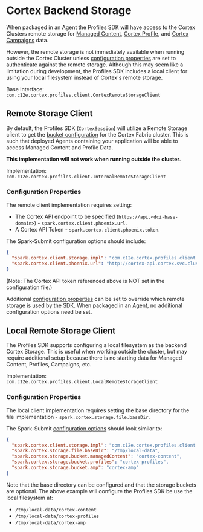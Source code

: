 # Cortex Backend Storage

When packaged in an Agent the Profiles SDK will have access to the Cortex Clusters remote storage
for [Managed Content](https://cognitivescale.github.io/cortex-fabric/docs/manage-data/managed-content),
[Cortex Profile](https://cognitivescale.github.io/cortex-fabric/docs/introduction/intro-fabric-profiles),
and [Cortex Campaigns](https://cognitivescale.github.io/cortex-fabric/docs/introduction/intro-fabric-campaigns) data.

However, the remote storage is not immediately available when running outside the Cortex Cluster
unless [configuration properties](config.md#cortex-backend-storage) are set to authenticate against the remote storage.
Although this may seem like a limitation during development, the Profiles SDK includes a local client for using your 
local filesystem instead of Cortex's remote storage.

Base Interface: `com.c12e.cortex.profiles.client.CortexRemoteStorageClient`

## Remote Storage Client

By default, the Profiles SDK (`CortexSession`) will utilize a Remote Storage client to get
the [bucket configuration](../docs/config.md#cortex-backend-storage) for the Cortex Fabric cluster. This is such that
deployed Agents containing your application will be able to access Managed Content and Profile Data.

**This implementation will not work when running outside the cluster**. <!-- TODO: Show error when using it outside the cluster? -->

Implementation: `com.c12e.cortex.profiles.client.InternalRemoteStorageClient` <!-- TODO: Link to javadoc -->

### Configuration Properties

The remote client implementation requires setting:
* The Cortex API endpoint to be specified (`https://api.<dci-base-domain>`) - `spark.cortex.client.phoenix.url`.
* A Cortex API Token - `spark.cortex.client.phoenix.token`.

The Spark-Submit configuration options should include:
```json
{
  "spark.cortex.client.storage.impl": "com.c12e.cortex.profiles.client.InternalRemoteStorageClient",
  "spark.cortex.client.phoenix.url": "http://cortex-api.cortex.svc.cluster.local:8080/fabric/v4/graphql"
}
```

(Note: The Cortex API token referenced above is NOT set in the configuration file.)

Additional [configuration properties](./config.md#cortex-backend-storage) can be set to override which remote storage is
used by the SDK. When packaged in an Agent, no additional configuration options need be set.

## Local Remote Storage Client

The Profiles SDK supports configuring a local filesystem as the backend Cortex Storage. This is useful when working
outside the cluster, but may require additional setup because there is no starting data for Managed Content, Profiles,
Campaigns, etc.

Implementation: `com.c12e.cortex.profiles.client.LocalRemoteStorageClient` <!-- TODO: Link to javadoc -->

### Configuration Properties

The local client implementation requires setting the base directory for the file implementation - `spark.cortex.storage.file.baseDir`.

The Spark-Submit [configuration options](./config.md#cortex-backend-storage) should look similar to:
```json
{
  "spark.cortex.client.storage.impl": "com.c12e.cortex.profiles.client.LocalRemoteStorageClient",
  "spark.cortex.storage.file.baseDir": "/tmp/local-data",
  "spark.cortex.storage.bucket.managedContent": "cortex-content",
  "spark.cortex.storage.bucket.profiles": "cortex-profiles",
  "spark.cortex.storage.bucket.amp": "cortex-amp"
}
```

Note that the base directory can be configured and that the storage buckets are optional. The above example
will configure the Profiles SDK be use the local filesystem at:
- `/tmp/local-data/cortex-content`
- `/tmp/local-data/cortex-profiles`
- `/tmp/local-data/cortex-amp`